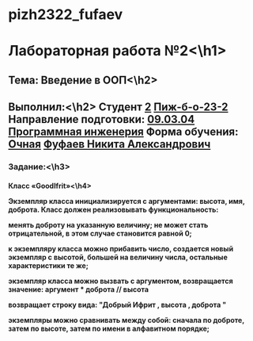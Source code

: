 # pizh2322_fufaev
<h1>Лабораторная работа №2<\h1>
<h2>Тема: Введение в ООП<\h2>
<h2>Выполнил:<\h2>
Студент <u>2</u> <u>Пиж-б-о-23-2</u>
Направление подготовки: <u>09.03.04 Программная инженерия</u>
Форма обучения: <u>Очная</u>  <u>Фуфаев Никита Александрович</u>
<h3>Задание:<\h3>
<h4>Класс «GoodIfrit»<\h4>
<p>Экземпляр класса инициализируется с аргументами: высота, имя, доброта. Класс должен
реализовывать функциональность:</p>
<p>менять доброту на указанную величину; не может стать отрицательной, в этом случае становится равной 0;</p>
<p>к экземпляру класса можно прибавить число, создается новый экземпляр с высотой, большей на величину числа, остальные характеристики те же;</p>
<p>экземпляр класса можно вызвать с аргументом, возвращается значение: аргумент * доброта // высота</p>
<p>возвращает строку вида: "Добрый Ифрит , высота , доброта "</p>
<p>экземпляры можно сравнивать между собой: сначала по доброте, затем по высоте, затем по имени в алфавитном порядке; </p>
